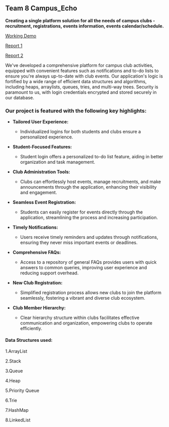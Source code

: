 ##  Team 8 Campus_Echo


**Creating a single platform solution for all the needs of campus clubs - recruitment, registrations, events information, events calendar/schedule.**

[Working Demo](https://drive.google.com/file/d/1UWNewiAWZlgQ5K7mZSkAXxcEw0DFg1pZ/view?usp=drivesdk)

[Report 1](https://docs.google.com/document/d/1IFnO9MH_F8qaf4okzsy6-lzsln_u7dWVZuLYJUAxEbE/edit?usp=sharing)

[Report 2](https://docs.google.com/document/d/15UqAnUVNDlAEj3McwgZAQz931N78j41ve8Q2wVrrMeM/edit?usp=sharing)

We've developed a comprehensive platform for campus club activities, equipped with convenient features such as notifications and to-do lists to ensure you're always up-to-date with club events. Our application's logic is fortified by a wide range of efficient data structures and algorithms, including heaps, arraylists, queues, tries, and multi-way trees. Security is paramount to us, with login credentials encrypted and stored securely in our database.

###  Our project is featured with the following key highlights:

- **Tailored User Experience:**
  - Individualized logins for both students and clubs ensure a personalized experience.
  
- **Student-Focused Features:**
  - Student login offers a personalized to-do list feature, aiding in better organization and task management.
  
- **Club Administration Tools:**
  - Clubs can effortlessly host events, manage recruitments, and make announcements through the application, enhancing their visibility and engagement.

- **Seamless Event Registration:**
  - Students can easily register for events directly through the application, streamlining the process and increasing participation.

- **Timely Notifications:**
  - Users receive timely reminders and updates through notifications, ensuring they never miss important events or deadlines.

- **Comprehensive FAQs:**
  - Access to a repository of general FAQs provides users with quick answers to common queries, improving user experience and reducing support overhead.

- **New Club Registration:**
  - Simplified registration process allows new clubs to join the platform seamlessly, fostering a vibrant and diverse club ecosystem.

- **Club Member Hierarchy:**
  - Clear hierarchy structure within clubs facilitates effective communication and organization, empowering clubs to operate efficiently.

#### Data Structures used:

1.ArrayList

2.Stack

3.Queue

4.Heap

5.Priority Queue

6.Trie

7.HashMap

8.LinkedList


